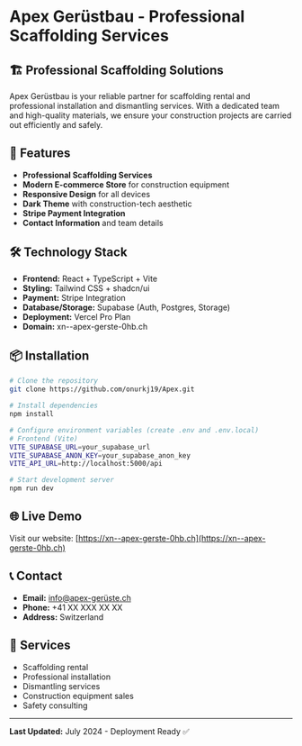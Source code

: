 # Apex Gerüstbau - Professional Scaffolding Services

## 🏗️ Professional Scaffolding Solutions

Apex Gerüstbau is your reliable partner for scaffolding rental and professional installation and dismantling services. With a dedicated team and high-quality materials, we ensure your construction projects are carried out efficiently and safely.

## 🚀 Features

- **Professional Scaffolding Services**
- **Modern E-commerce Store** for construction equipment
- **Responsive Design** for all devices
- **Dark Theme** with construction-tech aesthetic
- **Stripe Payment Integration**
- **Contact Information** and team details

## 🛠️ Technology Stack

- **Frontend:** React + TypeScript + Vite
- **Styling:** Tailwind CSS + shadcn/ui
- **Payment:** Stripe Integration
- **Database/Storage:** Supabase (Auth, Postgres, Storage)
- **Deployment:** Vercel Pro Plan
- **Domain:** xn--apex-gerste-0hb.ch

## 📦 Installation

```bash
# Clone the repository
git clone https://github.com/onurkj19/Apex.git

# Install dependencies
npm install

# Configure environment variables (create .env and .env.local)
# Frontend (Vite)
VITE_SUPABASE_URL=your_supabase_url
VITE_SUPABASE_ANON_KEY=your_supabase_anon_key
VITE_API_URL=http://localhost:5000/api

# Start development server
npm run dev
```

## 🌐 Live Demo

Visit our website: [https://xn--apex-gerste-0hb.ch](https://xn--apex-gerste-0hb.ch)

## 📞 Contact

- **Email:** info@apex-gerüste.ch
- **Phone:** +41 XX XXX XX XX
- **Address:** Switzerland

## 🎯 Services

- Scaffolding rental
- Professional installation
- Dismantling services
- Construction equipment sales
- Safety consulting

---

**Last Updated:** July 2024 - Deployment Ready ✅
